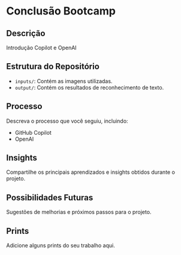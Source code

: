 # Conclusão Bootcamp 

## Descrição
Introdução Copilot e OpenAI

## Estrutura do Repositório
- `inputs/`: Contém as imagens utilizadas.
- `output/`: Contém os resultados de reconhecimento de texto.

## Processo
Descreva o processo que você seguiu, incluindo:
- GitHub Copilot
- OpenAI

## Insights
Compartilhe os principais aprendizados e insights obtidos durante o projeto.

## Possibilidades Futuras
Sugestões de melhorias e próximos passos para o projeto.

## Prints
Adicione alguns prints do seu trabalho aqui.

